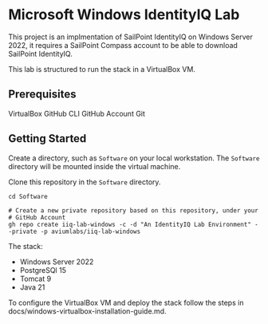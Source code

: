 # Microsoft Windows IdentityIQ Lab

This project is an implmentation of SailPoint IdentityIQ on 
Windows Server 2022, it requires a SailPoint Compass account to be able to 
download SailPoint IdentityIQ.

This lab is structured to run the stack in a VirtualBox VM.

## Prerequisites

VirtualBox
GitHub CLI
GitHub Account
Git

## Getting Started

Create a directory, such as `Software` on your local workstation. The 
`Software` directory will be mounted inside the virtual machine. 

Clone this repository in the `Software` directory.
```shell
cd Software

# Create a new private repository based on this repository, under your
# GitHub Account
gh repo create iiq-lab-windows -c -d "An IdentityIQ Lab Environment" --private -p aviumlabs/iiq-lab-windows 
```
 

The stack:
* Windows Server 2022
* PostgreSQl 15
* Tomcat 9
* Java 21


To configure the VirtualBox VM and deploy the stack follow the steps in 
docs/windows-virtualbox-installation-guide.md.


